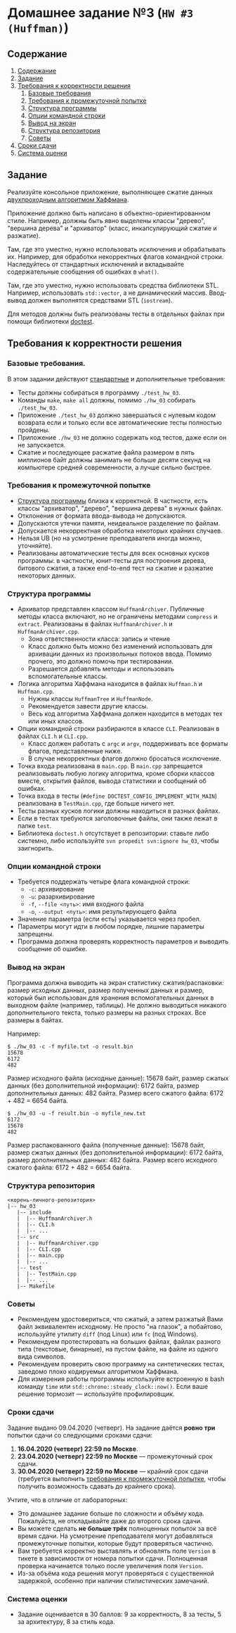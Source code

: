#  Домашнее задание №3 (`HW #3 (Huffman)`)

## Содержание
1. [Содержание](#содержание)
1. [Задание](#задание)
1. [Требования к корректности решения](#требования-к-корректности-решения)
    1. [Базовые требования](#базовые-требования)
    1. [Требования к промежуточной попытке](#требования-к-промежуточной-попытке)
    1. [Структура программы](#структура-программы)
    1. [Опции командной строки](#опции-командной-строки)
    1. [Вывод на экран](#вывод-на-экран)
    1. [Структура репозитория](#структура-репозитория)
    1. [Советы](#советы)
1. [Сроки сдачи](#сроки-сдачи)
1. [Система оценки](#система-оценки)

## Задание
Реализуйте консольное приложение, выполняющее сжатие данных
[двухпроходным алгоритмом Хаффмана](https://neerc.ifmo.ru/wiki/index.php?title=%D0%90%D0%BB%D0%B3%D0%BE%D1%80%D0%B8%D1%82%D0%BC_%D0%A5%D0%B0%D1%84%D1%84%D0%BC%D0%B0%D0%BD%D0%B0).

Приложение должно быть написано в объектно-ориентированном стиле. Например, должны быть
явно выделены классы "дерево", "вершина дерева" и "архиватор" (класс, инкапсулирующий
сжатие и разжатие).

Там, где это уместно, нужно использовать исключения и обрабатывать их. Например, для
обработки некорректных флагов командной строки.
Наследуйтесь от стандартных исключений и вкладывайте содержательные сообщения об ошибках
в `what()`.

Там, где это уместно, нужно использовать средства библиотеки STL. Например, использовать
`std::vector`, а не динамический массив. Ввод-вывод должен выполнятся средствами STL
(`iostream`).

Для методов должны быть реализованы тесты в отдельных файлах при помощи библиотеки [doctest](https://github.com/onqtam/doctest).

## Требования к корректности решения
### Базовые требования.
В этом задании действуют [стандартные](../tasks-common) и дополнительные требования:

* Тесты должны собираться в программу `./test_hw_03`.
* Команды `make`, `make all` должны, помимо `./hw_03` собирать `./test_hw_03`.
* Приложение `./test_hw_03` должно завершаться с нулевым кодом возврата
  если и только если все автоматические тесты полностью пройдены.
* Приложение `./hw_03` не должно содержать код тестов, даже если он не запускается.
* Сжатие и последующее расжатие файла размером в пять миллионов байт должны занимать
  не больше десяти секунд на компьютере средней современности, а лучше сильно быстрее.

### Требования к промежуточной попытке
* [Структура программы](#структура-программы) близка к корректной.
  В частности, есть классы "архиватор", "дерево", "вершина дерева"
  в нужных файлах.
* Отклонения от формата ввода-вывода не допускаются.
* Допускаются утечки памяти, неидеальное разделение по файлам.
* Допускается некорректная обработка некоторых крайних случаев.
* Нельзя UB (но на усмотрение преподавателя иногда можно, уточняйте).
* Реализованы автоматические тесты для всех основных кусков программы:
  в частности, юнит-тесты для построения дерева, битового сжатия,
  а также end-to-end тест на сжатие и разжатие некоторых данных.

### Структура программы
* Архиватор представлен классом `HuffmanArchiver`. Публичные методы класса включают, но не ограничены методами `compress` и `extract`.
  Реализованы в файлах `HuffmanArchiver.h` и `HuffmanArchiver.cpp`.
  * Зона ответственности класса: запись и чтение 
  * Класс должно быть можно без изменений использовать для архивации данных из произвольных потоков ввода.
    Помимо прочего, это должно помочь при тестировании.
  * Разрешается добавлять методы и использовать вспомогательные классы.
* Логика алгоритма Хаффмана находится в файлах `Huffman.h` и `Huffman.cpp`.
  * Нужны классы `HuffmanTree` и `HuffmanNode`.
  * Рекомендуется завести другие классы.
  * Весь код алгоритма Хаффмана должен находится в методах тех или иных классов.
* Опции командной строки разбираются в классе `CLI`. Реализован в файлах `CLI.h` и `CLI.cpp`.
  * Класс должен работать с `argc` и `argv`, поддерживать все форматы флагов, представленные ниже.
  * В случае некорректных флагов должно бросаться исключение.
* Точка входа реализована в `main.cpp`.
  В `main.cpp` запрещается реализовывать любую логику алгоритма, кроме сборки классов вместе,
  открытия файлов, вывода статистики и сообщений об ошибках.
* Точка входа в тесты (`#define DOCTEST_CONFIG_IMPLEMENT_WITH_MAIN`) реализована в `TestMain.cpp`, где больше ничего нет.
* Тесты разных кусков логики должны находиться в разных файлах.
* Если в тестах требуются заголовочные файлы, они также лежат в папке `test`.
* Библиотека `doctest.h` отсутствует в репозитории: ставьте либо системно, либо используйте `svn propedit svn:ignore hw_03`, чтобы заигнорить.

### Опции командной строки
* Требуется поддержать четыре флага командной строки:
  * `-c`: архивирование
  * `-u`: разархивирование
  * `-f`, `--file <путь>`: имя входного файла
  * `-o`, `--output <путь>`: имя результирующего файла
* Значение параметра (если есть) указывается через пробел.
* Параметры могут идти в любом порядке, лишние параметры запрещены.
* Программа должна проверять корректность параметров и выводить сообщение об ошибке.

### Вывод на экран
Программа должна выводить на экран статистику сжатия/распаковки: размер исходных данных, размер полученных данных
и размер, который был использован для хранения вспомогательных данных в выходном файле (например, таблицы).
Не должно выводиться никакого дополнительного текста, только размеры на разных строках. Все размеры в байтах.

Например:
```
$ ./hw_03 -c -f myfile.txt -o result.bin
15678
6172
482
```
Размер исходного файла (исходные данные): 15678 байт, размер сжатых данных (без дополнительной информации):
6172 байта, размер дополнительных данных: 482 байта. Размер всего сжатого файла: 6172 + 482 = 6654 байта.

```
$ ./hw_03 -u -f result.bin -o myfile_new.txt
6172
15678
482
```
Размер распакованного файла (полученные данные): 15678 байт, размер сжатых данных (без дополнительной информации):
6172 байта, размер дополнительных данных: 482 байта. Размер всего исходного сжатого файла: 6172 + 482 = 6654 байта.

### Структура репозитория
```
<корень-личного-репозитория>
|-- hw_03
   |-- include
   |  |-- HuffmanArchiver.h
   |  |-- CLI.h
   |  |-- ...
   |-- src
   |  |-- HuffmanArchiver.cpp
   |  |-- CLI.cpp
   |  |-- main.cpp
   |  |-- ...
   |-- test
   |  |-- TestMain.cpp
   |  |-- ...
   |-- Makefile
```

### Советы
* Рекомендуем удостовериться, что сжатый, а затем разжатый Вами файл эквивалентен исходному.
  Не просто "на глазок", а побайтово, используйте утилиту `diff` (под Linux) или `fc` (под Windows).
* Рекомендуем протестировать на больших файлах, файлах разного типа (текстовые, бинарные), на пустом файле,
  на файле из одного вида символов.
* Рекомендуем проверить свою программу на синтетических тестах, заведомо плохо кодируемых алгоритмом Хаффмана.
* Для измерения работы программы используйте встроенную в bash команду `time` или `std::chrono::steady_clock::now()`.
  Если ваше решение тормозит — используйте профилировщик.

### Сроки сдачи
Задание выдано 09.04.2020 (четверг).
На задание даётся **ровно три** попытки сдачи со следующими сроками сдачи:

1. **16.04.2020 (четверг) 22:59 по Москве**.
1. **23.04.2020 (четверг) 22:59 по Москве** — промежуточный срок сдачи.
1. **30.04.2020 (четверг) 22:59 по Москве** — крайний срок сдачи
   (требуется выполнить [требования к промежуточной попытке](#требования-к-промежуточной-попытке),
   чтобы получить возможность сдавать до крайнего срока).

Учтите, что в отличие от лабораторных:

* Это домашнее задание больше по сложности и объёму кода.
  Пожалуйста, не откладывайте даже до второго срока сдачи.
* Вы можете сделать **не больше трёх** полноценных попыток за всё время сдачи.
  На усмотрение преподавателя могут добавляться промежуточные попытки,
  которые будут проверяться частично.
* Вам требуется корректно выставлять и обновлять поле `Version` в тикете в зависимости
  от номера попытки сдачи.
  Полноценная проверка начинается только после увеличения поля `Version`.
* Из-за объёма кода решения могут проверяться с существенной
  задержкой, особенно при наличии стилистических замечаний.

### Система оценки
* Задание оценивается в 30 баллов: 9 за корректность, 8 за тесты, 5 за архитектуру, 8 за стиль кода.
